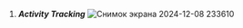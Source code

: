 1. ***Activity Tracking***
![Снимок экрана 2024-12-08 233610](https://github.com/user-attachments/assets/00089a62-a5e2-4d59-ae57-3387511f9784)

